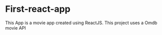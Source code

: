 # First-react-app
This App is a movie app created using ReactJS. 
This project uses a Omdb movie API
